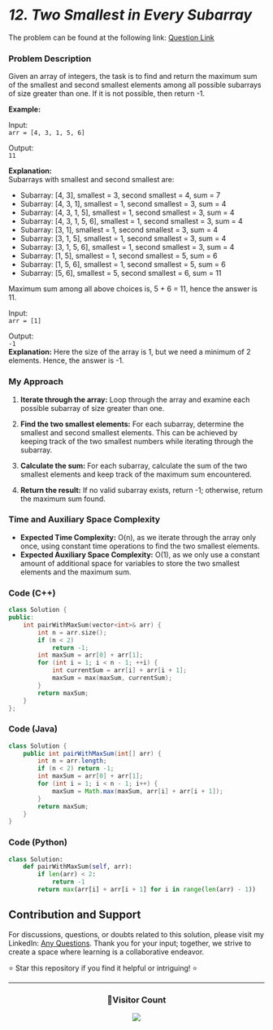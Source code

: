 # _12. Two Smallest in Every Subarray_

The problem can be found at the following link: [Question Link](https://www.geeksforgeeks.org/problems/maximum-sum-of-smallest-and-second-smallest-in-an-array/1)

### Problem Description

Given an array of integers, the task is to find and return the maximum sum of the smallest and second smallest elements among all possible subarrays of size greater than one. If it is not possible, then return -1.

**Example:**

Input:  
`arr = [4, 3, 1, 5, 6]`

Output:  
`11`

**Explanation:**  
Subarrays with smallest and second smallest are:

- Subarray: [4, 3], smallest = 3, second smallest = 4, sum = 7
- Subarray: [4, 3, 1], smallest = 1, second smallest = 3, sum = 4
- Subarray: [4, 3, 1, 5], smallest = 1, second smallest = 3, sum = 4
- Subarray: [4, 3, 1, 5, 6], smallest = 1, second smallest = 3, sum = 4
- Subarray: [3, 1], smallest = 1, second smallest = 3, sum = 4
- Subarray: [3, 1, 5], smallest = 1, second smallest = 3, sum = 4
- Subarray: [3, 1, 5, 6], smallest = 1, second smallest = 3, sum = 4
- Subarray: [1, 5], smallest = 1, second smallest = 5, sum = 6
- Subarray: [1, 5, 6], smallest = 1, second smallest = 5, sum = 6
- Subarray: [5, 6], smallest = 5, second smallest = 6, sum = 11

Maximum sum among all above choices is, 5 + 6 = 11, hence the answer is 11.

Input:  
`arr = [1]`

Output:  
`-1`  
**Explanation:** Here the size of the array is 1, but we need a minimum of 2 elements. Hence, the answer is -1.

### My Approach

1. **Iterate through the array:** Loop through the array and examine each possible subarray of size greater than one.

2. **Find the two smallest elements:** For each subarray, determine the smallest and second smallest elements. This can be achieved by keeping track of the two smallest numbers while iterating through the subarray.

3. **Calculate the sum:** For each subarray, calculate the sum of the two smallest elements and keep track of the maximum sum encountered.

4. **Return the result:** If no valid subarray exists, return -1; otherwise, return the maximum sum found.

### Time and Auxiliary Space Complexity

- **Expected Time Complexity:** O(n), as we iterate through the array only once, using constant time operations to find the two smallest elements.
- **Expected Auxiliary Space Complexity:** O(1), as we only use a constant amount of additional space for variables to store the two smallest elements and the maximum sum.

### Code (C++)

```cpp
class Solution {
public:
    int pairWithMaxSum(vector<int>& arr) {
        int n = arr.size();
        if (n < 2)
            return -1;
        int maxSum = arr[0] + arr[1];
        for (int i = 1; i < n - 1; ++i) {
            int currentSum = arr[i] + arr[i + 1];
            maxSum = max(maxSum, currentSum);
        }
        return maxSum;
    }
};
```

### Code (Java)

```java
class Solution {
    public int pairWithMaxSum(int[] arr) {
        int n = arr.length;
        if (n < 2) return -1;
        int maxSum = arr[0] + arr[1];
        for (int i = 1; i < n - 1; i++) {
            maxSum = Math.max(maxSum, arr[i] + arr[i + 1]);
        }
        return maxSum;
    }
}
```

### Code (Python)

```python
class Solution:
    def pairWithMaxSum(self, arr):
        if len(arr) < 2:
            return -1
        return max(arr[i] + arr[i + 1] for i in range(len(arr) - 1))
```

## Contribution and Support

For discussions, questions, or doubts related to this solution, please visit my LinkedIn: [Any Questions](https://www.linkedin.com/in/patel-hetkumar-sandipbhai-8b110525a/). Thank you for your input; together, we strive to create a space where learning is a collaborative endeavor.

⭐ Star this repository if you find it helpful or intriguing! ⭐

---

<div align=center>
  <h3><b>📍Visitor Count</b></h3>
</div>

<p align="center" >   
  <img src="https://profile-counter.glitch.me/Hunterdii/count.svg" />  
</p>
